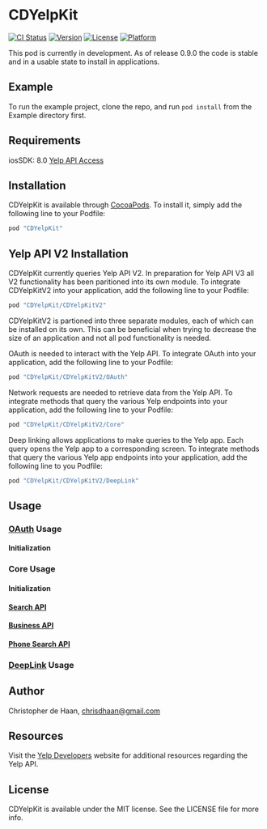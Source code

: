 # CDYelpKit

[![CI Status](http://img.shields.io/travis/chrisdhaan/CDYelpKit.svg?style=flat)](https://travis-ci.org/chrisdhaan/CDYelpKit)
[![Version](https://img.shields.io/cocoapods/v/CDYelpKit.svg?style=flat)](http://cocoapods.org/pods/CDYelpKit)
[![License](https://img.shields.io/cocoapods/l/CDYelpKit.svg?style=flat)](http://cocoapods.org/pods/CDYelpKit)
[![Platform](https://img.shields.io/cocoapods/p/CDYelpKit.svg?style=flat)](http://cocoapods.org/pods/CDYelpKit)

This pod is currently in development. As of release 0.9.0 the code is stable and in a usable state to install in applications.

## Example

To run the example project, clone the repo, and run `pod install` from the Example directory first.

## Requirements

iosSDK: 8.0
[Yelp API Access](https://www.yelp.com/developers/manage_api_keys)

## Installation

CDYelpKit is available through [CocoaPods](http://cocoapods.org). To install
it, simply add the following line to your Podfile:

```ruby
pod "CDYelpKit"
```

## Yelp API V2 Installation

CDYelpKit currently queries Yelp API V2. In preparation for Yelp API V3 all V2 functionality has been paritioned into its own module. To integrate CDYelpKitV2 into your application, add the following line to your Podfile:

```ruby
pod "CDYelpKit/CDYelpKitV2"
```

CDYelpKitV2 is partioned into three separate modules, each of which can be installed on its own. This can be beneficial when trying to decrease the size of an application and not all pod functionality is needed.

OAuth is needed to interact with the Yelp API. To integrate OAuth into your application, add the following line to your Podfile:

```ruby
pod "CDYelpKit/CDYelpKitV2/OAuth"
```

Network requests are needed to retrieve data from the Yelp API. To integrate methods that query the various Yelp endpoints into your application, add the following line to your Podfile:

```ruby
pod "CDYelpKit/CDYelpKitV2/Core"
```

Deep linking allows applications to make queries to the Yelp app. Each query opens the Yelp app to a corresponding screen. To integrate methods that query the various Yelp app endpoints into your application, add the following line to you Podfile:

```ruby
pod "CDYelpKit/CDYelpKitV2/DeepLink"
```

## Usage

### [OAuth](https://www.yelp.com/developers/documentation/v2/authentication) Usage

#### Initialization

### Core Usage

#### Initialization

#### [Search API](https://www.yelp.com/developers/documentation/v2/search_api)

#### [Business API](https://www.yelp.com/developers/documentation/v2/business)

#### [Phone Search API](https://www.yelp.com/developers/documentation/v2/phone_search)

### [DeepLink](https://www.yelp.com/developers/documentation/v2/iphone) Usage

## Author

Christopher de Haan, chrisdhaan@gmail.com

## Resources

Visit the [Yelp Developers](https://www.yelp.com/developers) website for additional resources regarding the Yelp API.

## License

CDYelpKit is available under the MIT license. See the LICENSE file for more info.
